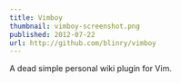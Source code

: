 ```yaml
---
title: Vimboy
thumbnail: vimboy-screenshot.png
published: 2012-07-22
url: http://github.com/blinry/vimboy
---
```


A dead simple personal wiki plugin for Vim.
